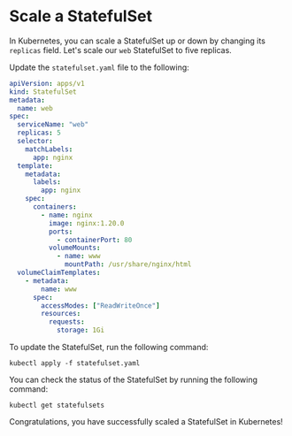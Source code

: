 # Scale a StatefulSet

In Kubernetes, you can scale a StatefulSet up or down by changing its `replicas` field. Let's scale our `web` StatefulSet to five replicas.

Update the `statefulset.yaml` file to the following:

```yaml
apiVersion: apps/v1
kind: StatefulSet
metadata:
  name: web
spec:
  serviceName: "web"
  replicas: 5
  selector:
    matchLabels:
      app: nginx
  template:
    metadata:
      labels:
        app: nginx
    spec:
      containers:
        - name: nginx
          image: nginx:1.20.0
          ports:
            - containerPort: 80
          volumeMounts:
            - name: www
              mountPath: /usr/share/nginx/html
  volumeClaimTemplates:
    - metadata:
        name: www
      spec:
        accessModes: ["ReadWriteOnce"]
        resources:
          requests:
            storage: 1Gi
```

To update the StatefulSet, run the following command:

```shell
kubectl apply -f statefulset.yaml
```

You can check the status of the StatefulSet by running the following command:

```shell
kubectl get statefulsets
```

Congratulations, you have successfully scaled a StatefulSet in Kubernetes!
